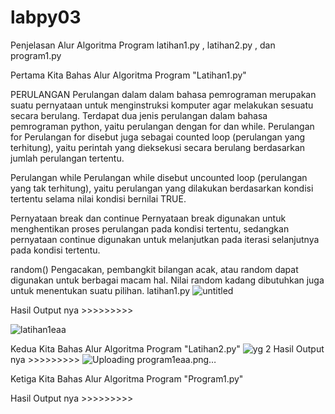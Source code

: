 # labpy03
Penjelasan Alur Algoritma Program latihan1.py , latihan2.py , dan program1.py

Pertama Kita Bahas Alur Algoritma Program "Latihan1.py"

PERULANGAN Perulangan dalam dalam bahasa pemrograman merupakan suatu pernyataan untuk menginstruksi komputer agar melakukan sesuatu secara berulang. Terdapat dua jenis perulangan dalam bahasa pemrograman python, yaitu perulangan dengan for dan while.
Perulangan for
Perulangan for disebut juga sebagai counted loop (perulangan yang terhitung), yaitu perintah yang dieksekusi secara berulang berdasarkan jumlah perulangan tertentu.



Perulangan while
Perulangan while disebut uncounted loop (perulangan yang tak terhitung), yaitu perulangan yang dilakukan berdasarkan kondisi tertentu selama nilai kondisi bernilai TRUE. 



Pernyataan break dan continue Pernyataan break digunakan untuk menghentikan proses perulangan pada kondisi tertentu, sedangkan pernyataan continue digunakan untuk melanjutkan pada iterasi selanjutnya pada kondisi tertentu. 



random() Pengacakan, pembangkit bilangan acak, atau random dapat digunakan untuk berbagai macam hal. Nilai random kadang dibutuhkan juga untuk menentukan suatu pilihan.
latihan1.py
![untitled](https://user-images.githubusercontent.com/46559356/52992086-e1f59f00-3441-11e9-9bf6-c334ee581428.png)


Hasil Output nya >>>>>>>>>

![latihan1eaa](https://user-images.githubusercontent.com/46559356/52992095-e9b54380-3441-11e9-838d-4febfe6e30eb.png)

Kedua Kita Bahas Alur Algoritma Program "Latihan2.py"
![yg 2](https://user-images.githubusercontent.com/46559356/52992102-ef128e00-3441-11e9-9711-6e4caebe1dfe.png)
Hasil Output nya >>>>>>>>>
![Uploading program1eaa.png…]()

Ketiga Kita Bahas Alur Algoritma Program "Program1.py"


Hasil Output nya >>>>>>>>>

